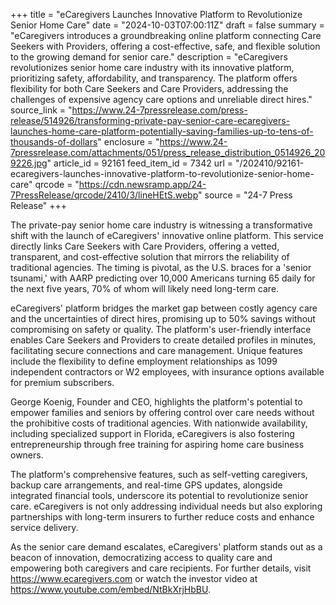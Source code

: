 +++
title = "eCaregivers Launches Innovative Platform to Revolutionize Senior Home Care"
date = "2024-10-03T07:00:11Z"
draft = false
summary = "eCaregivers introduces a groundbreaking online platform connecting Care Seekers with Providers, offering a cost-effective, safe, and flexible solution to the growing demand for senior care."
description = "eCaregivers revolutionizes senior home care industry with its innovative platform, prioritizing safety, affordability, and transparency. The platform offers flexibility for both Care Seekers and Care Providers, addressing the challenges of expensive agency care options and unreliable direct hires."
source_link = "https://www.24-7pressrelease.com/press-release/514926/transforming-private-pay-senior-care-ecaregivers-launches-home-care-platform-potentially-saving-families-up-to-tens-of-thousands-of-dollars"
enclosure = "https://www.24-7pressrelease.com/attachments/051/press_release_distribution_0514926_209226.jpg"
article_id = 92161
feed_item_id = 7342
url = "/202410/92161-ecaregivers-launches-innovative-platform-to-revolutionize-senior-home-care"
qrcode = "https://cdn.newsramp.app/24-7PressRelease/qrcode/2410/3/lineHEtS.webp"
source = "24-7 Press Release"
+++

<p>The private-pay senior home care industry is witnessing a transformative shift with the launch of eCaregivers' innovative online platform. This service directly links Care Seekers with Care Providers, offering a vetted, transparent, and cost-effective solution that mirrors the reliability of traditional agencies. The timing is pivotal, as the U.S. braces for a 'senior tsunami,' with AARP predicting over 10,000 Americans turning 65 daily for the next five years, 70% of whom will likely need long-term care.</p><p>eCaregivers' platform bridges the market gap between costly agency care and the uncertainties of direct hires, promising up to 50% savings without compromising on safety or quality. The platform's user-friendly interface enables Care Seekers and Providers to create detailed profiles in minutes, facilitating secure connections and care management. Unique features include the flexibility to define employment relationships as 1099 independent contractors or W2 employees, with insurance options available for premium subscribers.</p><p>George Koenig, Founder and CEO, highlights the platform's potential to empower families and seniors by offering control over care needs without the prohibitive costs of traditional agencies. With nationwide availability, including specialized support in Florida, eCaregivers is also fostering entrepreneurship through free training for aspiring home care business owners.</p><p>The platform's comprehensive features, such as self-vetting caregivers, backup care arrangements, and real-time GPS updates, alongside integrated financial tools, underscore its potential to revolutionize senior care. eCaregivers is not only addressing individual needs but also exploring partnerships with long-term insurers to further reduce costs and enhance service delivery.</p><p>As the senior care demand escalates, eCaregivers' platform stands out as a beacon of innovation, democratizing access to quality care and empowering both caregivers and care recipients. For further details, visit <a href='https://www.ecaregivers.com' rel='nofollow' target='_blank'>https://www.ecaregivers.com</a> or watch the investor video at <a href='https://www.youtube.com/embed/NtBkXrjHbBU' rel='nofollow' target='_blank'>https://www.youtube.com/embed/NtBkXrjHbBU</a>.</p>